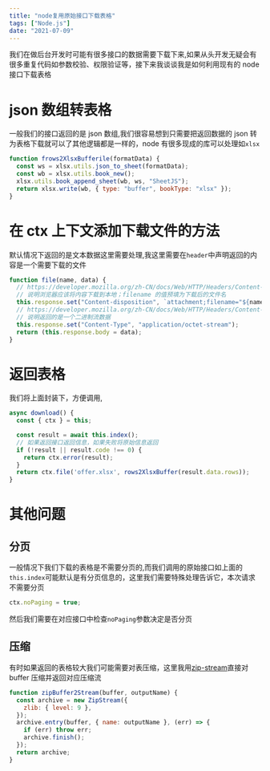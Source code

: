 ```yaml
---
title: "node复用原始接口下载表格"
tags: ["Node.js"]
date: "2021-07-09"
---
```


我们在做后台开发时可能有很多接口的数据需要下载下来,如果从头开发无疑会有很多重复代码如参数校验、权限验证等，接下来我谈谈我是如何利用现有的 node 接口下载表格

# json 数组转表格

一般我们的接口返回的是 json 数组,我们很容易想到只需要把返回数据的 json 转为表格下载就可以了其他逻辑都是一样的，node 有很多现成的库可以处理如`xlsx`

```js
function frows2XlsxBufferile(formatData) {
  const ws = xlsx.utils.json_to_sheet(formatData);
  const wb = xlsx.utils.book_new();
  xlsx.utils.book_append_sheet(wb, ws, "SheetJS");
  return xlsx.write(wb, { type: "buffer", bookType: "xlsx" });
}
```

# 在 ctx 上下文添加下载文件的方法

默认情况下返回的是文本数据这里需要处理,我这里需要在`header`中声明返回的内容是一个需要下载的文件

```js
function file(name, data) {
  // https://developer.mozilla.org/zh-CN/docs/Web/HTTP/Headers/Content-Disposition
  // 说明浏览器应该将内容下载到本地；filename 的值预填为下载后的文件名
  this.response.set("Content-disposition", `attachment;filename="${name}"`);
  // https://developer.mozilla.org/zh-CN/docs/Web/HTTP/Headers/Content-Type
  // 说明返回的是一个二进制流数据
  this.response.set("Content-Type", "application/octet-stream");
  return (this.response.body = data);
}
```

# 返回表格

我们将上面封装下，方便调用,

```js
async download() {
  const { ctx } = this;

  const result = await this.index();
  // 如果返回接口返回信息，如果失败将原始信息返回
  if (!result || result.code !== 0) {
    return ctx.error(result);
  }
  return ctx.file('offer.xlsx', rows2XlsxBuffer(result.data.rows));
}
```

# 其他问题

## 分页

一般情况下我们下载的表格是不需要分页的,而我们调用的原始接口如上面的`this.index`可能默认是有分页信息的，这里我们需要特殊处理告诉它，本次请求不需要分页

```js
ctx.noPaging = true;
```

然后我们需要在对应接口中检查`noPaging`参数决定是否分页

## 压缩

有时如果返回的表格较大我们可能需要对表压缩，这里我用[zip-stream](https://github.com/archiverjs/node-zip-stream)直接对 buffer 压缩并返回对应压缩流

```js
function zipBuffer2Stream(buffer, outputName) {
  const archive = new ZipStream({
    zlib: { level: 9 },
  });
  archive.entry(buffer, { name: outputName }, (err) => {
    if (err) throw err;
    archive.finish();
  });
  return archive;
}
```
